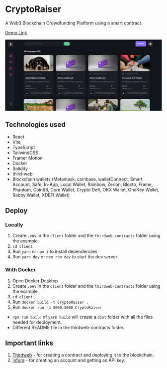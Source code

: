 # CryptoRaiser

A Web3 Blockchain Crowdfunding Platform using a smart contract.

[Demo Link](https://crypto-raiser.netlify.app/)

![Showcase Image](/client/src/assets/showcase.png)

## Technologies used

- React
- Vite
- TypeScript
- TailwindCSS
- Framer Motion
- Docker
- Solidity
- third-web
- Blockchain wallets (Metamask, coinbase, walletConnect, Smart Account, Safe, In-App, Local Wallet, Rainbow, Zerion, Blocto, Frame, Phantom, Coin98, Core Wallet, Crypto Defi, OKX Wallet, OneKey Wallet, Rabby Wallet, XDEFI Wallet)

## Deploy

### Locally

1. Create `.env` in the `client` folder and the `thirdweb-contracts` folder using the example
2. `cd client`
3. Run `yarn` or `npm i` to install dependencies
4. Run `yarn dev` or `npm run dev` to start the dev server

### With Docker

1. Open Docker Desktop
1. Create `.env` in the `client` folder and the `thirdweb-contracts` folder using the example
1. `cd client`
1. Run `docker build -t CryptoRaiser .`
1. Run `docker run -p 3000:3000 CryptoRaiser`

- `npm run build` of `yarn build` will create a `dist` folder with all the files needed for deployment.
- Different README file in the thirdweb-contracts folder.

## Important links

1. [Thirdweb](https://thirdweb.com/) - for creating a contract and deploying it to the blockchain.
2. [infura](https://app.infura.io/) - for creating an account and getting an API key.
